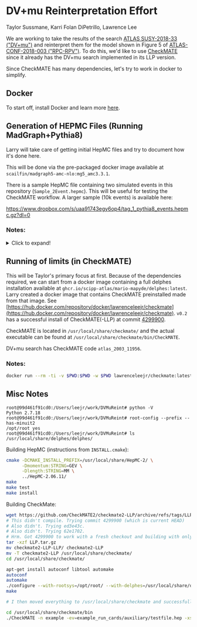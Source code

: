 # DV+mu Reinterpretation Effort

Taylor Sussmane, Karri Folan DiPetrillo, Lawrence Lee

We are working to take the results of the search [ATLAS SUSY-2018-33 ("DV+mu")](
https://atlas.web.cern.ch/Atlas/GROUPS/PHYSICS/PAPERS/SUSY-2018-33/) and reinterpret them for the model shown in Figure 5 of [ATLAS-CONF-2018-003 ("RPC-RPV")](https://atlas.web.cern.ch/Atlas/GROUPS/PHYSICS/CONFNOTES/ATLAS-CONF-2018-003/). To do this, we'd like to use [CheckMATE](checkmate.hepforge.org) since it already has the DV+mu search implemented in its LLP version.

Since CheckMATE has many dependencies, let's try to work in docker to simplify.

## Docker

To start off, install Docker and learn more [here](https://www.docker.com/101-tutorial).

## Generation of HEPMC Files (Running MadGraph+Pythia8)

Larry will take care of getting initial HepMC files and try to document how it's done here.

This will be done via the pre-packaged docker image available at `scailfin/madgraph5-amc-nlo:mg5_amc3.3.1`.

There is a sample HepMC file containing two simulated events in this repository (`Sample_2Event.hepmc`). This will be useful for testing the CheckMATE workflow. A larger sample (10k events) is available here:

https://www.dropbox.com/s/uaa91743egy6op4/tag_1_pythia8_events.hepmc.gz?dl=0



### Notes:
<details>
  <summary>Click to expand!</summary>
  
  
Initial MG commands.

If you haven't done it yet in the docker image, you'll need to download a PDF set:

```bash
lhapdf get NNPDF23_lo_as_0130_qed
```

```madgraph
convert model ./RPVMSSM_UFO/RPVMSSM_UFO/

import model ./RPVMSSM_UFO/RPVMSSM_UFO/

generate p p > t1 t1~
add process p p > t1 t1~ j
add process p p > t1 t1~ j j
output RPVStop
launch

# This is currently throwing an error when trying to have P8 on.
# RuntimeError : Info file not found for PDF set 'NNPDF23_lo_as_0130_qed'
# I've tried running at the madgraph prompt: install lhapdf6 but that doesn't seem to solve the issue

lhapdf get NNPDF23_lo_as_0130_qed # this is needed at ther terminal

decay t1 > t n1, (n1 > t b s)
decay t1~ > t~ n1, (n1 > t b s)

```

madspin card:
```
set max_weight_ps_point 400  # number of PS to estimate the maximum for each event
decay t1 > t n1
decay t1~ > t~ n1
decay n1 > t b s
decay t > w+ b, w+ > all all
decay t~ > w- b~, w- > all all
decay w+ > all all
decay w- > all all
decay z > all all
launch
```

* I'm able to run with up to 1 extra parton in the matrix element
* Got a working job by producing just the stops in the ME. Tried MadSpin but couldn't get it to actually give the correct decays in the end. The thing that works in the end is hard-coding the decays in the param card so that they overwrite P8's internal SUSY model decays, and then let P8 do the (3-body) decays.

Running the container:
```bash
docker run --rm -ti -v $PWD:$PWD -w $PWD scailfin/madgraph5-amc-nlo:mg5_amc3.3.1
```

</details>


## Running of limits (in CheckMATE)

This will be Taylor's primary focus at first. Because of the dependencies required, we can start from a docker image containing a full delphes installation available at `ghcr.io/scipp-atlas/mario-mapyde/delphes:latest`. Larry created a docker image that contains CheckMATE preinstalled made from that image. See [https://hub.docker.com/repository/docker/lawrenceleejr/checkmate](https://hub.docker.com/repository/docker/lawrenceleejr/checkmate). `v0.2` has a successful install of CheckMATE(-LLP) at commit [4299900](https://github.com/CheckMATE2/checkmate2-LLP/tree/4299900a98a38100c31bf75222a03d3494c39714).

CheckMATE is located in `/usr/local/share/checkmate/` and the actual executable can be found at `/usr/local/share/checkmate/bin/CheckMATE`.

DV+mu search has CheckMATE code `atlas_2003_11956`.


### Notes:

```bash
docker run --rm -ti -v $PWD:$PWD -w $PWD lawrenceleejr/checkmate:latest
```


## Misc Notes

```
root@99d461f91cd0:/Users/leejr/work/DVMuReint# python -V
Python 2.7.18
root@99d461f91cd0:/Users/leejr/work/DVMuReint# root-config --prefix --has-minuit2
/opt/root yes
root@99d461f91cd0:/Users/leejr/work/DVMuReint# ls /usr/local/share/delphes/delphes/
```

Building HepMC (instructions from `INSTALL.cmake`):

```bash
cmake -DCMAKE_INSTALL_PREFIX=/usr/local/share/HepMC-2/ \
      -Dmomentum:STRING=GEV \
      -Dlength:STRING=MM \
      ../HepMC-2.06.11/
make
make test
make install
```

Building CheckMate:

```bash
wget https://github.com/CheckMATE2/checkmate2-LLP/archive/refs/tags/LLP.tar.gz
# This didn't compile. Trying commit 4299900 (which is current HEAD)
# Also didn't. Trying ed3e43c.
# Also didn't. Trying 62e1702.
# Hrm. Got 4299900 to work with a fresh checkout and building with only one proc. make -j1
tar -xzf LLP.tar.gz
mv checkmate2-LLP-LLP/ checkmate2-LLP
mv -T checkmate2-LLP /usr/local/share/checkmate/
cd /usr/local/share/checkmate/

apt-get install autoconf libtool automake
autoconf
automake
./configure --with-rootsys=/opt/root/ --with-delphes=/usr/local/share/delphes/delphes/ --with-hepmc=/usr/local/share/HepMC-2/
make

# I then moved everything to /usr/local/share/checkmate and successfully tested the installation with

cd /usr/local/share/checkmate/bin
./CheckMATE -n example -ev=example_run_cards/auxiliary/testfile.hep -xs="1 fb" -wp8

```



